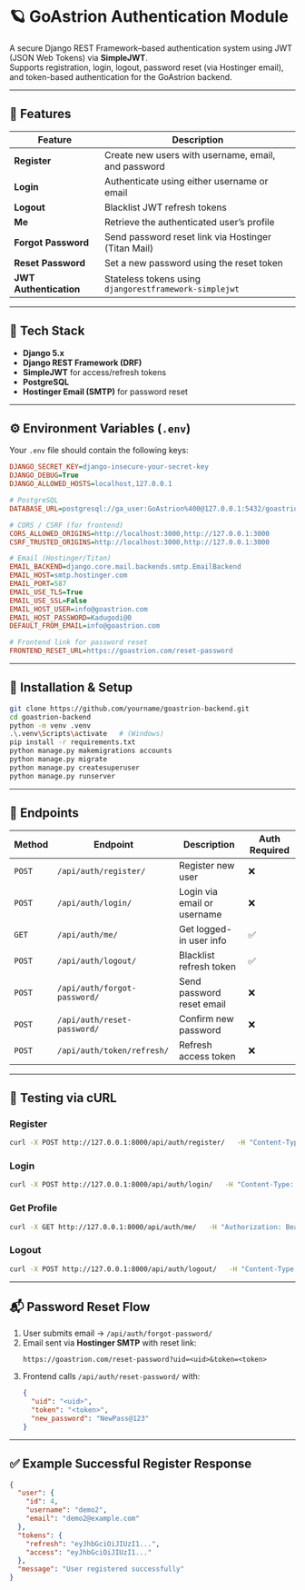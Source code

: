 # 🪐 GoAstrion Authentication Module

A secure Django REST Framework–based authentication system using JWT (JSON Web Tokens) via **SimpleJWT**.  
Supports registration, login, logout, password reset (via Hostinger email), and token-based authentication for the GoAstrion backend.

---

## 🚀 Features

| Feature | Description |
|----------|--------------|
| **Register** | Create new users with username, email, and password |
| **Login** | Authenticate using either username or email |
| **Logout** | Blacklist JWT refresh tokens |
| **Me** | Retrieve the authenticated user’s profile |
| **Forgot Password** | Send password reset link via Hostinger (Titan Mail) |
| **Reset Password** | Set a new password using the reset token |
| **JWT Authentication** | Stateless tokens using `djangorestframework-simplejwt` |

---

## 🧰 Tech Stack

- **Django 5.x**
- **Django REST Framework (DRF)**
- **SimpleJWT** for access/refresh tokens
- **PostgreSQL**
- **Hostinger Email (SMTP)** for password reset

---

## ⚙️ Environment Variables (`.env`)

Your `.env` file should contain the following keys:

```ini
DJANGO_SECRET_KEY=django-insecure-your-secret-key
DJANGO_DEBUG=True
DJANGO_ALLOWED_HOSTS=localhost,127.0.0.1

# PostgreSQL
DATABASE_URL=postgresql://ga_user:GoAstrion%400@127.0.0.1:5432/goastrion

# CORS / CSRF (for frontend)
CORS_ALLOWED_ORIGINS=http://localhost:3000,http://127.0.0.1:3000
CSRF_TRUSTED_ORIGINS=http://localhost:3000,http://127.0.0.1:3000

# Email (Hostinger/Titan)
EMAIL_BACKEND=django.core.mail.backends.smtp.EmailBackend
EMAIL_HOST=smtp.hostinger.com
EMAIL_PORT=587
EMAIL_USE_TLS=True
EMAIL_USE_SSL=False
EMAIL_HOST_USER=info@goastrion.com
EMAIL_HOST_PASSWORD=Kadugodi@0
DEFAULT_FROM_EMAIL=info@goastrion.com

# Frontend link for password reset
FRONTEND_RESET_URL=https://goastrion.com/reset-password
```

---

## 🧩 Installation & Setup

```bash
git clone https://github.com/yourname/goastrion-backend.git
cd goastrion-backend
python -m venv .venv
.\.venv\Scripts\activate   # (Windows)
pip install -r requirements.txt
python manage.py makemigrations accounts
python manage.py migrate
python manage.py createsuperuser
python manage.py runserver
```

---

## 🔑 Endpoints

| Method | Endpoint | Description | Auth Required |
|--------|-----------|-------------|----------------|
| `POST` | `/api/auth/register/` | Register new user | ❌ |
| `POST` | `/api/auth/login/` | Login via email or username | ❌ |
| `GET`  | `/api/auth/me/` | Get logged-in user info | ✅ |
| `POST` | `/api/auth/logout/` | Blacklist refresh token | ✅ |
| `POST` | `/api/auth/forgot-password/` | Send password reset email | ❌ |
| `POST` | `/api/auth/reset-password/` | Confirm new password | ❌ |
| `POST` | `/api/auth/token/refresh/` | Refresh access token | ❌ |

---

## 🧪 Testing via cURL

### Register
```bash
curl -X POST http://127.0.0.1:8000/api/auth/register/   -H "Content-Type: application/json"   -d '{"username":"demo","email":"demo@example.com","password":"Demo@1234"}'
```

### Login
```bash
curl -X POST http://127.0.0.1:8000/api/auth/login/   -H "Content-Type: application/json"   -d '{"identifier":"demo@example.com","password":"Demo@1234"}'
```

### Get Profile
```bash
curl -X GET http://127.0.0.1:8000/api/auth/me/   -H "Authorization: Bearer <ACCESS_TOKEN>"
```

### Logout
```bash
curl -X POST http://127.0.0.1:8000/api/auth/logout/   -H "Content-Type: application/json"   -H "Authorization: Bearer <ACCESS_TOKEN>"   -d '{"refresh":"<REFRESH_TOKEN>"}'
```

---

## 📬 Password Reset Flow

1. User submits email → `/api/auth/forgot-password/`
2. Email sent via **Hostinger SMTP** with reset link:
   ```
   https://goastrion.com/reset-password?uid=<uid>&token=<token>
   ```
3. Frontend calls `/api/auth/reset-password/` with:
   ```json
   {
     "uid": "<uid>",
     "token": "<token>",
     "new_password": "NewPass@123"
   }
   ```

---

## ✅ Example Successful Register Response
```json
{
  "user": {
    "id": 4,
    "username": "demo2",
    "email": "demo2@example.com"
  },
  "tokens": {
    "refresh": "eyJhbGciOiJIUzI1...",
    "access": "eyJhbGciOiJIUzI1..."
  },
  "message": "User registered successfully"
}
```
